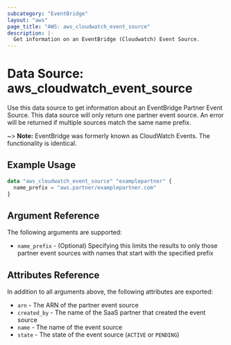 ```yaml
---
subcategory: "EventBridge"
layout: "aws"
page_title: "AWS: aws_cloudwatch_event_source"
description: |-
  Get information on an EventBridge (Cloudwatch) Event Source.
---
```


# Data Source: aws_cloudwatch_event_source

Use this data source to get information about an EventBridge Partner Event Source. This data source will only return one partner event source. An error will be returned if multiple sources match the same name prefix.

~> **Note:** EventBridge was formerly known as CloudWatch Events. The functionality is identical.

## Example Usage

```terraform
data "aws_cloudwatch_event_source" "examplepartner" {
  name_prefix = "aws.partner/examplepartner.com"
}
```

## Argument Reference

The following arguments are supported:

* `name_prefix` - (Optional) Specifying this limits the results to only those partner event sources with names that start with the specified prefix

## Attributes Reference

In addition to all arguments above, the following attributes are exported:

* `arn` - The ARN of the partner event source
* `created_by` - The name of the SaaS partner that created the event source
* `name` - The name of the event source
* `state` - The state of the event source (`ACTIVE` or `PENDING`)
